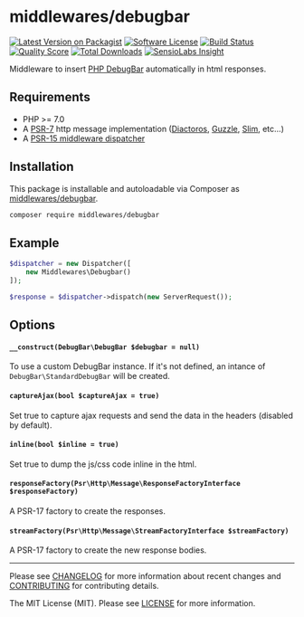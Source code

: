 # middlewares/debugbar

[![Latest Version on Packagist][ico-version]][link-packagist]
[![Software License][ico-license]](LICENSE)
[![Build Status][ico-travis]][link-travis]
[![Quality Score][ico-scrutinizer]][link-scrutinizer]
[![Total Downloads][ico-downloads]][link-downloads]
[![SensioLabs Insight][ico-sensiolabs]][link-sensiolabs]

Middleware to insert [PHP DebugBar](http://phpdebugbar.com) automatically in html responses.

## Requirements

* PHP >= 7.0
* A [PSR-7](https://packagist.org/providers/psr/http-message-implementation) http message implementation ([Diactoros](https://github.com/zendframework/zend-diactoros), [Guzzle](https://github.com/guzzle/psr7), [Slim](https://github.com/slimphp/Slim), etc...)
* A [PSR-15 middleware dispatcher](https://github.com/middlewares/awesome-psr15-middlewares#dispatcher)

## Installation

This package is installable and autoloadable via Composer as [middlewares/debugbar](https://packagist.org/packages/middlewares/debugbar).

```sh
composer require middlewares/debugbar
```

## Example

```php
$dispatcher = new Dispatcher([
	new Middlewares\Debugbar()
]);

$response = $dispatcher->dispatch(new ServerRequest());
```

## Options

#### `__construct(DebugBar\DebugBar $debugbar = null)`

To use a custom DebugBar instance. If it's not defined, an intance of `DebugBar\StandardDebugBar` will be created.

#### `captureAjax(bool $captureAjax = true)`

Set true to capture ajax requests and send the data in the headers (disabled by default).

#### `inline(bool $inline = true)`

Set true to dump the js/css code inline in the html.

#### `responseFactory(Psr\Http\Message\ResponseFactoryInterface $responseFactory)`

A PSR-17 factory to create the responses.

#### `streamFactory(Psr\Http\Message\StreamFactoryInterface $streamFactory)`

A PSR-17 factory to create the new response bodies.

---

Please see [CHANGELOG](CHANGELOG.md) for more information about recent changes and [CONTRIBUTING](CONTRIBUTING.md) for contributing details.

The MIT License (MIT). Please see [LICENSE](LICENSE) for more information.

[ico-version]: https://img.shields.io/packagist/v/middlewares/debugbar.svg?style=flat-square
[ico-license]: https://img.shields.io/badge/license-MIT-brightgreen.svg?style=flat-square
[ico-travis]: https://img.shields.io/travis/middlewares/debugbar/master.svg?style=flat-square
[ico-scrutinizer]: https://img.shields.io/scrutinizer/g/middlewares/debugbar.svg?style=flat-square
[ico-downloads]: https://img.shields.io/packagist/dt/middlewares/debugbar.svg?style=flat-square
[ico-sensiolabs]: https://img.shields.io/sensiolabs/i/e84e852f-9ac2-4cd7-9c8b-15021497abca.svg?style=flat-square

[link-packagist]: https://packagist.org/packages/middlewares/debugbar
[link-travis]: https://travis-ci.org/middlewares/debugbar
[link-scrutinizer]: https://scrutinizer-ci.com/g/middlewares/debugbar
[link-downloads]: https://packagist.org/packages/middlewares/debugbar
[link-sensiolabs]: https://insight.sensiolabs.com/projects/e84e852f-9ac2-4cd7-9c8b-15021497abca
